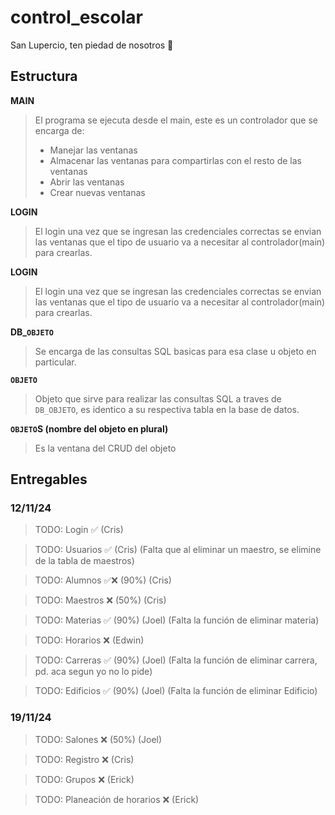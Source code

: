 # control_escolar
San Lupercio, ten piedad de nosotros 🙏

## Estructura
**MAIN** 
>El programa se ejecuta desde el main, este es un controlador que se encarga de:
> - Manejar las ventanas
> - Almacenar las ventanas para compartirlas con el resto de las ventanas
> - Abrir las ventanas
> - Crear nuevas ventanas

**LOGIN** 
>El login una vez que se ingresan las credenciales correctas se envian las ventanas que el tipo de usuario va a necesitar al controlador(main) para crearlas.

**LOGIN** 
>El login una vez que se ingresan las credenciales correctas se envian las ventanas que el tipo de usuario va a necesitar al controlador(main) para crearlas.

**DB_`OBJETO`** 
>Se encarga de las consultas SQL basicas para esa clase u objeto en particular.

**`OBJETO`** 
>Objeto que sirve para realizar las consultas SQL a traves de `DB_OBJETO`, es identico a su respectiva tabla en la base de datos.

**`OBJETO`S (nombre del objeto en plural)**
>Es la ventana del CRUD del objeto

## Entregables
### 12/11/24
>TODO: Login ✅ (Cris)

>TODO: Usuarios ✅ (Cris) (Falta que al eliminar un maestro, se elimine de la tabla de maestros)

>TODO: Alumnos ✅❌ (90%) (Cris)

>TODO: Maestros ❌ (50%) (Cris)

>TODO: Materias ✅ (90%) (Joel) (Falta la función de eliminar materia)

>TODO: Horarios ❌ (Edwin)

>TODO: Carreras ✅ (90%) (Joel) (Falta la función de eliminar carrera, pd. aca segun yo no lo pide)

>TODO: Edificios ✅ (90%) (Joel) (Falta la función de eliminar Edificio)

### 19/11/24
>TODO: Salones ❌ (50%) (Joel)

>TODO: Registro ❌ (Cris)

>TODO: Grupos ❌ (Erick)

>TODO: Planeación de horarios ❌ (Erick)

